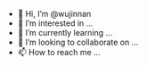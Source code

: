 - 👋 Hi, I’m @wujinnan
- 👀 I’m interested in ...
- 🌱 I’m currently learning ...
- 💞️ I’m looking to collaborate on ...
- 📫 How to reach me ...

<!---
wujinnan/wujinnan is a ✨ special ✨ repository because its `README.md` (this file) appears on your GitHub profile.
You can click the Preview link to take a look at your changes.
--->
